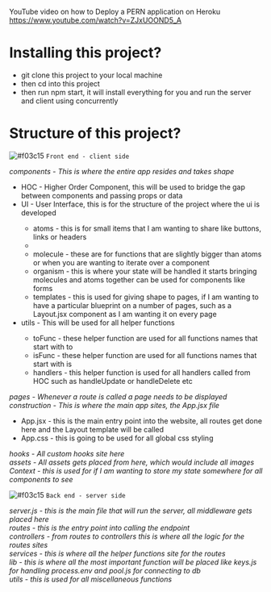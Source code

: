 YouTube video on how to Deploy a PERN application on Heroku
https://www.youtube.com/watch?v=ZJxUOOND5_A

# Installing this project?

<ul>
    <li>git clone this project to your local machine</li>
    <li>then cd into this project</li>
    <li>then run npm start, it will install everything for you and run the server and client using concurrently</li>
</ul>

# Structure of this project?

![#f03c15](https://via.placeholder.com/15/f03c15/f03c15.png) `Front end - client side`

<i>components - This is where the entire app resides and takes shape</i><br>
<ul>
    <li>HOC - Higher Order Component, this will be used to bridge the gap between components and passing props or data</li>
    <li>UI - User Interface, this is for the structure of the project where the ui is developed</li>
    <ul>
        <li>atoms - this is for small items that I am wanting to share like buttons, links or headers<li>
        <li>molecule - these are for functions that are slightly bigger than atoms or when you are wanting to iterate over a component</li>
        <li>organism - this is where your state will be handled it starts bringing molecules and atoms together can be used for components like forms</li>
        <li>templates - this is used for giving shape to pages, if I am wanting to have a particular blueprint on a number of pages, such as a Layout.jsx component as I am wanting it on every page</li>
    </ul>
    <li>utils - This will be used for all helper functions</li>
    <ul>
        <li>toFunc - these helper function are used for all functions names that start with to</li>
        <li>isFunc - these helper function are used for all functions names that start with is</li>
        <li>handlers - this helper function is used for all handlers called from HOC such as handleUpdate or handleDelete etc</li>
    </ul>
</ul>
<i>pages - Whenever a route is called a page needs to be displayed</i><br>
<i>construction - This is where the main app sites, the App.jsx file</i><br>
<ul>
    <li>App.jsx - this is the main entry point into the website, all routes get done here and the Layout template will be called</li>
    <li>App.css - this is going to be used for all global css styling</li>
</ul>
<i>hooks - All custom hooks site here</i><br>
<i>assets - All assets gets placed from here, which would include all images</i><br>
<i>Context - this is used for if I am wanting to store my state somewhere for all components to see</i><br/>

![#f03c15](https://via.placeholder.com/15/f03c15/f03c15.png) `Back end - server side`

<i>server.js - this is the main file that will run the server, all middleware gets placed here</i><br>
<i>routes - this is the entry point into calling the endpoint</i><br>
<i>controllers - from routes to controllers this is where all the logic for the routes sites</i><br>
<i>services - this is where all the helper functions site for the routes</i><br>
<i>lib - this is where all the most important function will be placed like keys.js for handling process.env and pool.js
for connecting to db</i><br>
<i>utils - this is used for all miscellaneous functions</i><br>
